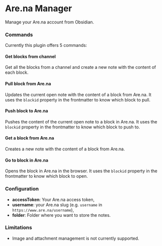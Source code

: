 # Are.na Manager

Manage your Are.na account from Obsidian.

### Commands

Currently this plugin offers 5 commands:

#### Get blocks from channel

Get all the blocks from a channel and create a new note with the content of each block.

#### Pull block from Are.na

Updates the current open note with the content of a block from Are.na. It uses
the `blockid` property in the frontmatter to know which block to pull.

#### Push block to Are.na

Pushes the content of the current open note to a block in Are.na. It uses the
`blockid` property in the frontmatter to know which block to push to.

#### Get a block from Are.na

Creates a new note with the content of a block from Are.na.

#### Go to block in Are.na

Opens the block in Are.na in the browser. It uses the `blockid` property in the
frontmatter to know which block to open.

### Configuration

-   **accessToken**: Your Are.na access token,
-   **username**: your Are.na slug (e.g. `username` in `https://www.are.na/username`),
-   **folder**: Folder where you want to store the notes.

### Limitations

-   Image and attachment management is not currently supported.
